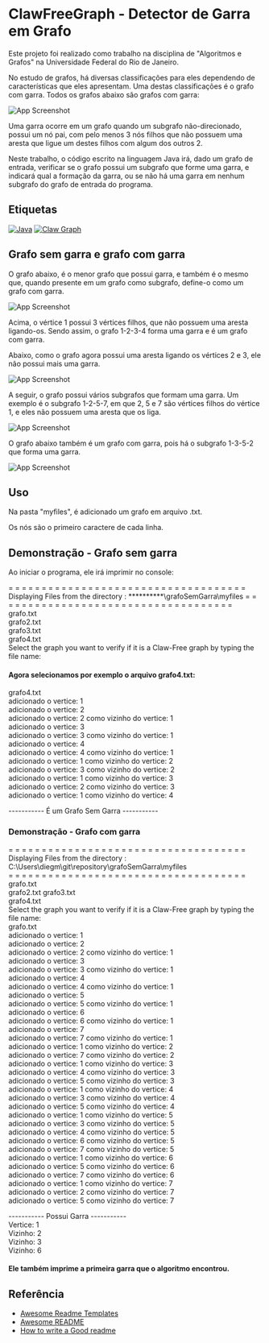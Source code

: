 
# ClawFreeGraph - Detector de Garra em Grafo

Este projeto foi realizado como trabalho na disciplina de "Algoritmos e Grafos" na Universidade Federal do Rio de Janeiro.

No estudo de grafos, há diversas classificações para eles dependendo de características que eles apresentam. Uma destas classificações é o grafo com garra. Todos os grafos abaixo são grafos com garra:

![App Screenshot](https://upload.wikimedia.org/wikipedia/commons/thumb/7/7d/Star_graphs.svg/500px-Star_graphs.svg.png)

Uma garra ocorre em um grafo quando um subgrafo não-direcionado, possui um nó pai, com pelo menos 3 nós filhos que não possuem uma aresta que ligue um destes filhos com algum dos outros 2.

Neste trabalho, o código escrito na linguagem Java irá, dado um grafo de entrada, verificar se o grafo possui um subgrafo que forme uma garra, e indicará qual a formação da garra, ou se não há uma garra em nenhum subgrafo do grafo de entrada do programa.
## Etiquetas

[![Java](https://img.shields.io/badge/Language-Java-orange)](https://www.java.com)
[![Claw Graph](https://img.shields.io/badge/Graph-Claw%20Graph-blue)](https://mathworld.wolfram.com/ClawGraph.html)


## Grafo sem garra e grafo com garra

O grafo abaixo, é o menor grafo que possui garra, e também é o mesmo que, quando presente em um grafo como subgrafo, define-o como um grafo com garra.

![App Screenshot](https://raw.githubusercontent.com/diegmalta/ClawFreeGraph/main/grafoSemGarra/myfiles/graph_images/graph3_image.png)

Acima, o vértice 1 possui 3 vértices filhos, que não possuem uma aresta ligando-os. Sendo assim, o grafo 1-2-3-4 forma uma garra e é um grafo com garra.

Abaixo, como o grafo agora possui uma aresta ligando os vértices 2 e 3, ele não possui mais uma garra.

![App Screenshot](https://raw.githubusercontent.com/diegmalta/ClawFreeGraph/main/grafoSemGarra/myfiles/graph_images/graph4_image.png)

A seguir, o grafo possui vários subgrafos que formam uma garra. Um exemplo é o subgrafo 1-2-5-7, em que 2, 5 e 7 são vértices filhos do vértice 1, e eles não possuem uma aresta que os liga.

![App Screenshot](https://raw.githubusercontent.com/diegmalta/ClawFreeGraph/main/grafoSemGarra/myfiles/graph_images/graph2_image.png)

O grafo abaixo também é um grafo com garra, pois há o subgrafo 1-3-5-2 que forma uma garra.

![App Screenshot](https://raw.githubusercontent.com/diegmalta/ClawFreeGraph/main/grafoSemGarra/myfiles/graph_images/graph1_image.png)


## Uso

Na pasta "myfiles", é adicionado um grafo em arquivo .txt.

Os nós são o primeiro caractere de cada linha.
## Demonstração - Grafo sem garra

Ao iniciar o programa, ele irá imprimir no console:

= = = = = = = = = = = = = = = = = = = = = = = = = = = = = = = = = = = =  Displaying Files from the directory : **********\grafoSemGarra\myfiles  = = = = = = = = = = = = = = = = = = = = = = = = = = = = = = = = = = = =  
grafo.txt  
grafo2.txt  
grafo3.txt  
grafo4.txt  
Select the graph you want to verify if it is a Claw-Free graph by typing the file name:  
#### Agora selecionamos por exemplo o arquivo grafo4.txt:  
grafo4.txt  
adicionado o vertice: 1  
adicionado o vertice: 2  
adicionado o vertice: 2 como vizinho do vertice: 1  
adicionado o vertice: 3  
adicionado o vertice: 3 como vizinho do vertice: 1  
adicionado o vertice: 4  
adicionado o vertice: 4 como vizinho do vertice: 1  
adicionado o vertice: 1 como vizinho do vertice: 2  
adicionado o vertice: 3 como vizinho do vertice: 2  
adicionado o vertice: 1 como vizinho do vertice: 3  
adicionado o vertice: 2 como vizinho do vertice: 3  
adicionado o vertice: 1 como vizinho do vertice: 4    

----------- É um Grafo Sem Garra -----------  

### Demonstração - Grafo com garra

= = = = = = = = = = = = = = = = = = = = = = = = = = = = = = = = = = = =  
Displaying Files from the directory : C:\Users\diegm\git\repository\grafoSemGarra\myfiles  
= = = = = = = = = = = = = = = = = = = = = = = = = = = = = = = = = = = =  
grafo.txt  
grafo2.txt
grafo3.txt  
grafo4.txt  
Select the graph you want to verify if it is a Claw-Free graph by typing the file name:  
grafo.txt  
adicionado o vertice: 1  
adicionado o vertice: 2  
adicionado o vertice: 2 como vizinho do vertice: 1  
adicionado o vertice: 3  
adicionado o vertice: 3 como vizinho do vertice: 1  
adicionado o vertice: 4  
adicionado o vertice: 4 como vizinho do vertice: 1  
adicionado o vertice: 5  
adicionado o vertice: 5 como vizinho do vertice: 1  
adicionado o vertice: 6  
adicionado o vertice: 6 como vizinho do vertice: 1  
adicionado o vertice: 7  
adicionado o vertice: 7 como vizinho do vertice: 1  
adicionado o vertice: 1 como vizinho do vertice: 2  
adicionado o vertice: 7 como vizinho do vertice: 2  
adicionado o vertice: 1 como vizinho do vertice: 3  
adicionado o vertice: 4 como vizinho do vertice: 3  
adicionado o vertice: 5 como vizinho do vertice: 3  
adicionado o vertice: 1 como vizinho do vertice: 4  
adicionado o vertice: 3 como vizinho do vertice: 4  
adicionado o vertice: 5 como vizinho do vertice: 4  
adicionado o vertice: 1 como vizinho do vertice: 5  
adicionado o vertice: 3 como vizinho do vertice: 5  
adicionado o vertice: 4 como vizinho do vertice: 5  
adicionado o vertice: 6 como vizinho do vertice: 5  
adicionado o vertice: 7 como vizinho do vertice: 5  
adicionado o vertice: 1 como vizinho do vertice: 6  
adicionado o vertice: 5 como vizinho do vertice: 6  
adicionado o vertice: 7 como vizinho do vertice: 6  
adicionado o vertice: 1 como vizinho do vertice: 7  
adicionado o vertice: 2 como vizinho do vertice: 7  
adicionado o vertice: 5 como vizinho do vertice: 7  
  
  
----------- Possui Garra -----------  
             Vertice: 1  
             Vizinho: 2  
             Vizinho: 3  
             Vizinho: 6  
  
#### Ele também imprime a primeira garra que o algoritmo encontrou.
## Referência

 - [Awesome Readme Templates](https://awesomeopensource.com/project/elangosundar/awesome-README-templates)
 - [Awesome README](https://github.com/matiassingers/awesome-readme)
 - [How to write a Good readme](https://bulldogjob.com/news/449-how-to-write-a-good-readme-for-your-github-project)

